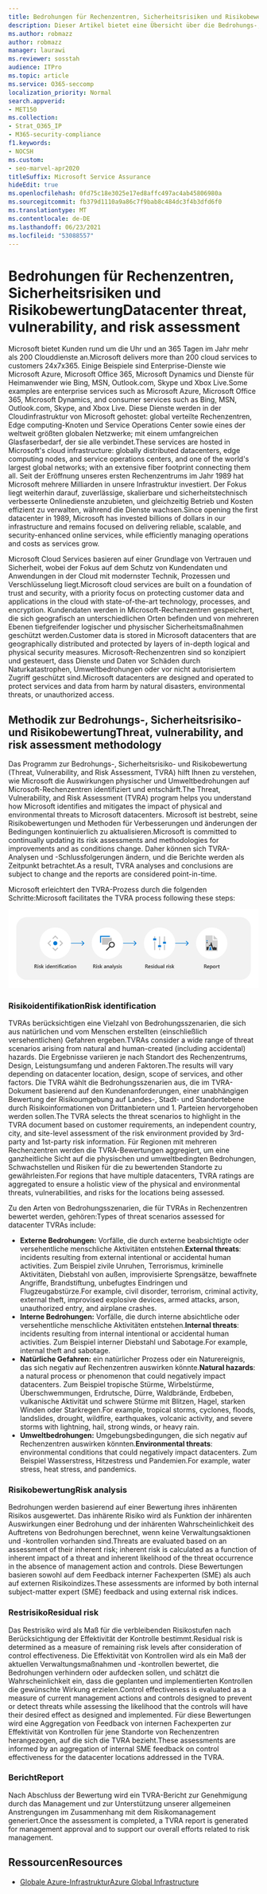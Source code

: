 ```yaml
---
title: Bedrohungen für Rechenzentren, Sicherheitsrisiken und Risikobewertung
description: Dieser Artikel bietet eine Übersicht über die Bedrohungs-, Sicherheitsrisiko- und Risikobewertung von Rechenzentren in Microsoft 365.
ms.author: robmazz
author: robmazz
manager: laurawi
ms.reviewer: sosstah
audience: ITPro
ms.topic: article
ms.service: O365-seccomp
localization_priority: Normal
search.appverid:
- MET150
ms.collection:
- Strat_O365_IP
- M365-security-compliance
f1.keywords:
- NOCSH
ms.custom:
- seo-marvel-apr2020
titleSuffix: Microsoft Service Assurance
hideEdit: true
ms.openlocfilehash: 0fd75c18e3025e17ed8affc497ac4ab45806980a
ms.sourcegitcommit: fb379d1110a9a86c7f9bab8c484dc3f4b3dfd6f0
ms.translationtype: MT
ms.contentlocale: de-DE
ms.lasthandoff: 06/23/2021
ms.locfileid: "53088557"
---
```

# <a name="datacenter-threat-vulnerability-and-risk-assessment"></a><span data-ttu-id="e0f1d-103">Bedrohungen für Rechenzentren, Sicherheitsrisiken und Risikobewertung</span><span class="sxs-lookup"><span data-stu-id="e0f1d-103">Datacenter threat, vulnerability, and risk assessment</span></span>

<span data-ttu-id="e0f1d-104">Microsoft bietet Kunden rund um die Uhr und an 365 Tagen im Jahr mehr als 200 Clouddienste an.</span><span class="sxs-lookup"><span data-stu-id="e0f1d-104">Microsoft delivers more than 200 cloud services to customers 24x7x365.</span></span> <span data-ttu-id="e0f1d-105">Einige Beispiele sind Enterprise-Dienste wie Microsoft Azure, Microsoft Office 365, Microsoft Dynamics und Dienste für Heimanwender wie Bing, MSN, Outlook.com, Skype und Xbox Live.</span><span class="sxs-lookup"><span data-stu-id="e0f1d-105">Some examples are enterprise services such as Microsoft Azure, Microsoft Office 365, Microsoft Dynamics, and consumer services such as Bing, MSN, Outlook.com, Skype, and Xbox Live.</span></span> <span data-ttu-id="e0f1d-106">Diese Dienste werden in der Cloudinfrastruktur von Microsoft gehostet: global verteilte Rechenzentren, Edge computing-Knoten und Service Operations Center sowie eines der weltweit größten globalen Netzwerke; mit einem umfangreichen Glasfaserbedarf, der sie alle verbindet.</span><span class="sxs-lookup"><span data-stu-id="e0f1d-106">These services are hosted in Microsoft's cloud infrastructure: globally distributed datacenters, edge computing nodes, and service operations centers, and one of the world's largest global networks; with an extensive fiber footprint connecting them all.</span></span> <span data-ttu-id="e0f1d-107">Seit der Eröffnung unseres ersten Rechenzentrums im Jahr 1989 hat Microsoft mehrere Milliarden in unsere Infrastruktur investiert. Der Fokus liegt weiterhin darauf, zuverlässige, skalierbare und sicherheitstechnisch verbesserte Onlinedienste anzubieten, und gleichzeitig Betrieb und Kosten effizient zu verwalten, während die Dienste wachsen.</span><span class="sxs-lookup"><span data-stu-id="e0f1d-107">Since opening the first datacenter in 1989, Microsoft has invested billions of dollars in our infrastructure and remains focused on delivering reliable, scalable, and security-enhanced online services, while efficiently managing operations and costs as services grow.</span></span>

<span data-ttu-id="e0f1d-108">Microsoft Cloud Services basieren auf einer Grundlage von Vertrauen und Sicherheit, wobei der Fokus auf dem Schutz von Kundendaten und Anwendungen in der Cloud mit modernster Technik, Prozessen und Verschlüsselung liegt.</span><span class="sxs-lookup"><span data-stu-id="e0f1d-108">Microsoft cloud services are built on a foundation of trust and security, with a priority focus on protecting customer data and applications in the cloud with state-of-the-art technology, processes, and encryption.</span></span> <span data-ttu-id="e0f1d-109">Kundendaten werden in Microsoft-Rechenzentren gespeichert, die sich geografisch an unterschiedlichen Orten befinden und von mehreren Ebenen tiefgreifender logischer und physischer Sicherheitsmaßnahmen geschützt werden.</span><span class="sxs-lookup"><span data-stu-id="e0f1d-109">Customer data is stored in Microsoft datacenters that are geographically distributed and protected by layers of in-depth logical and physical security measures.</span></span> <span data-ttu-id="e0f1d-110">Microsoft-Rechenzentren sind so konzipiert und gesteuert, dass Dienste und Daten vor Schäden durch Naturkatastrophen, Umweltbedrohungen oder vor nicht autorisiertem Zugriff geschützt sind.</span><span class="sxs-lookup"><span data-stu-id="e0f1d-110">Microsoft datacenters are designed and operated to protect services and data from harm by natural disasters, environmental threats, or unauthorized access.</span></span>

## <a name="threat-vulnerability-and-risk-assessment-methodology"></a><span data-ttu-id="e0f1d-111">Methodik zur Bedrohungs-, Sicherheitsrisiko- und Risikobewertung</span><span class="sxs-lookup"><span data-stu-id="e0f1d-111">Threat, vulnerability, and risk assessment methodology</span></span>

<span data-ttu-id="e0f1d-112">Das Programm zur Bedrohungs-, Sicherheitsrisiko- und Risikobewertung (Threat, Vulnerability, and Risk Assessment, TVRA) hilft Ihnen zu verstehen, wie Microsoft die Auswirkungen physischer und Umweltbedrohungen auf Microsoft-Rechenzentren identifiziert und entschärft.</span><span class="sxs-lookup"><span data-stu-id="e0f1d-112">The Threat, Vulnerability, and Risk Assessment (TVRA) program helps you understand how Microsoft identifies and mitigates the impact of physical and environmental threats to Microsoft datacenters.</span></span> <span data-ttu-id="e0f1d-113">Microsoft ist bestrebt, seine Risikobewertungen und Methoden für Verbesserungen und änderungen der Bedingungen kontinuierlich zu aktualisieren.</span><span class="sxs-lookup"><span data-stu-id="e0f1d-113">Microsoft is committed to continually updating its risk assessments and methodologies for improvements and as conditions change.</span></span> <span data-ttu-id="e0f1d-114">Daher können sich TVRA-Analysen und -Schlussfolgerungen ändern, und die Berichte werden als Zeitpunkt betrachtet.</span><span class="sxs-lookup"><span data-stu-id="e0f1d-114">As a result, TVRA analyses and conclusions are subject to change and the reports are considered point-in-time.</span></span>

<span data-ttu-id="e0f1d-115">Microsoft erleichtert den TVRA-Prozess durch die folgenden Schritte:</span><span class="sxs-lookup"><span data-stu-id="e0f1d-115">Microsoft facilitates the TVRA process following these steps:</span></span>

![TVRA-Prozessablauf](../media/assurance-tvra-flow.png)

### <a name="risk-identification"></a><span data-ttu-id="e0f1d-117">Risikoidentifikation</span><span class="sxs-lookup"><span data-stu-id="e0f1d-117">Risk identification</span></span>

<span data-ttu-id="e0f1d-118">TVRAs berücksichtigen eine Vielzahl von Bedrohungsszenarien, die sich aus natürlichen und vom Menschen erstellten (einschließlich versehentlichen) Gefahren ergeben.</span><span class="sxs-lookup"><span data-stu-id="e0f1d-118">TVRAs consider a wide range of threat scenarios arising from natural and human-created (including accidental) hazards.</span></span> <span data-ttu-id="e0f1d-119">Die Ergebnisse variieren je nach Standort des Rechenzentrums, Design, Leistungsumfang und anderen Faktoren.</span><span class="sxs-lookup"><span data-stu-id="e0f1d-119">The results will vary depending on datacenter location, design, scope of services, and other factors.</span></span> <span data-ttu-id="e0f1d-120">Die TVRA wählt die Bedrohungsszenarien aus, die im TVRA-Dokument basierend auf den Kundenanforderungen, einer unabhängigen Bewertung der Risikoumgebung auf Landes-, Stadt- und Standortebene durch Risikoinformationen von Drittanbietern und 1. Parteien hervorgehoben werden sollen.</span><span class="sxs-lookup"><span data-stu-id="e0f1d-120">The TVRA selects the threat scenarios to highlight in the TVRA document based on customer requirements, an independent country, city, and site-level assessment of the risk environment provided by 3rd-party and 1st-party risk information.</span></span> <span data-ttu-id="e0f1d-121">Für Regionen mit mehreren Rechenzentren werden die TVRA-Bewertungen aggregiert, um eine ganzheitliche Sicht auf die physischen und umweltbedingten Bedrohungen, Schwachstellen und Risiken für die zu bewertenden Standorte zu gewährleisten.</span><span class="sxs-lookup"><span data-stu-id="e0f1d-121">For regions that have multiple datacenters, TVRA ratings are aggregated to ensure a holistic view of the physical and environmental threats, vulnerabilities, and risks for the locations being assessed.</span></span>

<span data-ttu-id="e0f1d-122">Zu den Arten von Bedrohungsszenarien, die für TVRAs in Rechenzentren bewertet werden, gehören:</span><span class="sxs-lookup"><span data-stu-id="e0f1d-122">Types of threat scenarios assessed for datacenter TVRAs include:</span></span>

- <span data-ttu-id="e0f1d-123">**Externe Bedrohungen:** Vorfälle, die durch externe beabsichtigte oder versehentliche menschliche Aktivitäten entstehen.</span><span class="sxs-lookup"><span data-stu-id="e0f1d-123">**External threats**: incidents resulting from external intentional or accidental human activities.</span></span> <span data-ttu-id="e0f1d-124">Zum Beispiel zivile Unruhen, Terrorismus, kriminelle Aktivitäten, Diebstahl von außen, improvisierte Sprengsätze, bewaffnete Angriffe, Brandstiftung, unbefugtes Eindringen und Flugzeugabstürze.</span><span class="sxs-lookup"><span data-stu-id="e0f1d-124">For example, civil disorder, terrorism, criminal activity, external theft, improvised explosive devices, armed attacks, arson, unauthorized entry, and airplane crashes.</span></span>
- <span data-ttu-id="e0f1d-125">**Interne Bedrohungen:** Vorfälle, die durch interne absichtliche oder versehentliche menschliche Aktivitäten entstehen.</span><span class="sxs-lookup"><span data-stu-id="e0f1d-125">**Internal threats**: incidents resulting from internal intentional or accidental human activities.</span></span> <span data-ttu-id="e0f1d-126">Zum Beispiel interner Diebstahl und Sabotage.</span><span class="sxs-lookup"><span data-stu-id="e0f1d-126">For example, internal theft and sabotage.</span></span>
- <span data-ttu-id="e0f1d-127">**Natürliche Gefahren:** ein natürlicher Prozess oder ein Naturereignis, das sich negativ auf Rechenzentren auswirken könnte.</span><span class="sxs-lookup"><span data-stu-id="e0f1d-127">**Natural hazards**: a natural process or phenomenon that could negatively impact datacenters.</span></span> <span data-ttu-id="e0f1d-128">Zum Beispiel tropische Stürme, Wirbelstürme, Überschwemmungen, Erdrutsche, Dürre, Waldbrände, Erdbeben, vulkanische Aktivität und schwere Stürme mit Blitzen, Hagel, starken Winden oder Starkregen.</span><span class="sxs-lookup"><span data-stu-id="e0f1d-128">For example, tropical storms, cyclones, floods, landslides, drought, wildfire, earthquakes, volcanic activity, and severe storms with lightning, hail, strong winds, or heavy rain.</span></span>
- <span data-ttu-id="e0f1d-129">**Umweltbedrohungen:** Umgebungsbedingungen, die sich negativ auf Rechenzentren auswirken könnten.</span><span class="sxs-lookup"><span data-stu-id="e0f1d-129">**Environmental threats**: environmental conditions that could negatively impact datacenters.</span></span> <span data-ttu-id="e0f1d-130">Zum Beispiel Wasserstress, Hitzestress und Pandemien.</span><span class="sxs-lookup"><span data-stu-id="e0f1d-130">For example, water stress, heat stress, and pandemics.</span></span>

### <a name="risk-analysis"></a><span data-ttu-id="e0f1d-131">Risikobewertung</span><span class="sxs-lookup"><span data-stu-id="e0f1d-131">Risk analysis</span></span>

<span data-ttu-id="e0f1d-132">Bedrohungen werden basierend auf einer Bewertung ihres inhärenten Risikos ausgewertet. Das inhärente Risiko wird als Funktion der inhärenten Auswirkungen einer Bedrohung und der inhärenten Wahrscheinlichkeit des Auftretens von Bedrohungen berechnet, wenn keine Verwaltungsaktionen und -kontrollen vorhanden sind.</span><span class="sxs-lookup"><span data-stu-id="e0f1d-132">Threats are evaluated based on an assessment of their inherent risk; inherent risk is calculated as a function of inherent impact of a threat and inherent likelihood of the threat occurrence in the absence of management action and controls.</span></span> <span data-ttu-id="e0f1d-133">Diese Bewertungen basieren sowohl auf dem Feedback interner Fachexperten (SME) als auch auf externen Risikoindizes.</span><span class="sxs-lookup"><span data-stu-id="e0f1d-133">These assessments are informed by both internal subject-matter expert (SME) feedback and using external risk indices.</span></span>

### <a name="residual-risk"></a><span data-ttu-id="e0f1d-134">Restrisiko</span><span class="sxs-lookup"><span data-stu-id="e0f1d-134">Residual risk</span></span>

<span data-ttu-id="e0f1d-135">Das Restrisiko wird als Maß für die verbleibenden Risikostufen nach Berücksichtigung der Effektivität der Kontrolle bestimmt.</span><span class="sxs-lookup"><span data-stu-id="e0f1d-135">Residual risk is determined as a measure of remaining risk levels after consideration of control effectiveness.</span></span> <span data-ttu-id="e0f1d-136">Die Effektivität von Kontrollen wird als ein Maß der aktuellen Verwaltungsmaßnahmen und -kontrollen bewertet, die Bedrohungen verhindern oder aufdecken sollen, und schätzt die Wahrscheinlichkeit ein, dass die geplanten und implementierten Kontrollen die gewünschte Wirkung erzielen.</span><span class="sxs-lookup"><span data-stu-id="e0f1d-136">Control effectiveness is evaluated as a measure of current management actions and controls designed to prevent or detect threats while assessing the likelihood that the controls will have their desired effect as designed and implemented.</span></span> <span data-ttu-id="e0f1d-137">Für diese Bewertungen wird eine Aggregation von Feedback von internen Fachexperten zur Effektivität von Kontrollen für jene Standorte von Rechenzentren herangezogen, auf die sich die TVRA bezieht.</span><span class="sxs-lookup"><span data-stu-id="e0f1d-137">These assessments are informed by an aggregation of internal SME feedback on control effectiveness for the datacenter locations addressed in the TVRA.</span></span>

### <a name="report"></a><span data-ttu-id="e0f1d-138">Bericht</span><span class="sxs-lookup"><span data-stu-id="e0f1d-138">Report</span></span>

<span data-ttu-id="e0f1d-139">Nach Abschluss der Bewertung wird ein TVRA-Bericht zur Genehmigung durch das Management und zur Unterstützung unserer allgemeinen Anstrengungen im Zusammenhang mit dem Risikomanagement generiert.</span><span class="sxs-lookup"><span data-stu-id="e0f1d-139">Once the assessment is completed, a TVRA report is generated for management approval and to support our overall efforts related to risk management.</span></span>

## <a name="resources"></a><span data-ttu-id="e0f1d-140">Ressourcen</span><span class="sxs-lookup"><span data-stu-id="e0f1d-140">Resources</span></span>

- [<span data-ttu-id="e0f1d-141">Globale Azure-Infrastruktur</span><span class="sxs-lookup"><span data-stu-id="e0f1d-141">Azure Global Infrastructure</span></span>](https://www.microsoft.com/datacenters)

